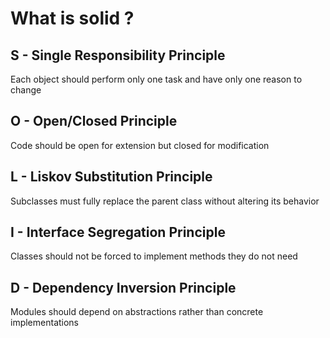 # What is solid ?

## S - Single Responsibility Principle
Each object should perform only one task and have only one reason to change

## O - Open/Closed Principle
Code should be open for extension but closed for modification

## L - Liskov Substitution Principle
Subclasses must fully replace the parent class without altering its behavior

## I - Interface Segregation  Principle
Classes should not be forced to implement methods they do not need

## D - Dependency Inversion Principle
Modules should depend on abstractions rather than concrete implementations